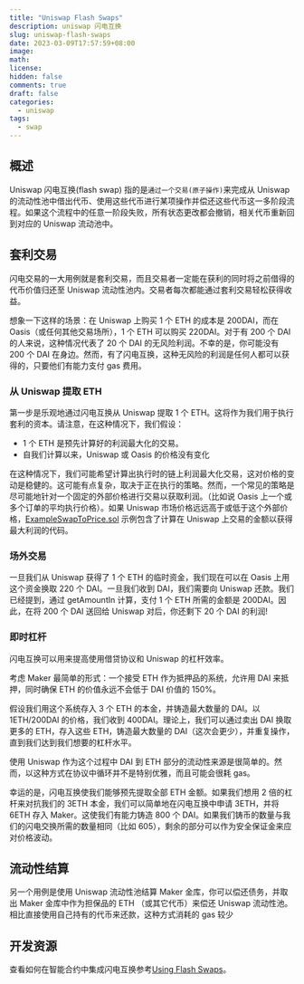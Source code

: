 ```yaml
---
title: "Uniswap Flash Swaps"
description: uniswap 闪电互换
slug: uniswap-flash-swaps
date: 2023-03-09T17:57:59+08:00
image:
math:
license:
hidden: false
comments: true
draft: false
categories:
  - uniswap
tags:
  - swap
---
```


## 概述

Uniswap 闪电互换(flash swap) 指的是`通过一个交易(原子操作)`来完成从 Uniswap 的流动性池中借出代币、使用这些代币进行某项操作并偿还这些代币这一多阶段流程。如果这个流程中的任意一阶段失败，所有状态更改都会撤销，相关代币重新回到对应的 Uniswap 流动池中。

## 套利交易

闪电交易的一大用例就是套利交易，而且交易者一定能在获利的同时将之前借得的代币价值归还至 Uniswap 流动性池内。交易者每次都能通过套利交易轻松获得收益。

想象一下这样的场景：在 Uniswap 上购买 1 个 ETH 的成本是 200DAI，而在 Oasis（或任何其他交易场所），1 个 ETH 可以购买 220DAI。对于有 200 个 DAI 的人来说，这种情况代表了 20 个 DAI 的无风险利润。不幸的是，你可能没有 200 个 DAI 在身边。然而，有了闪电互换，这种无风险的利润是任何人都可以获得的，只要他们有能力支付 gas 费用。

### 从 Uniswap 提取 ETH

第一步是乐观地通过闪电互换从 Uniswap 提取 1 个 ETH。这将作为我们用于执行套利的资本。请注意，在这种情况下，我们假设：

- 1 个 ETH 是预先计算好的利润最大化的交易。
- 自我们计算以来，Uniswap 或 Oasis 的价格没有变化

在这种情况下，我们可能希望计算出执行时的链上利润最大化交易，这对价格的变动是稳健的。这可能有点复杂，取决于正在执行的策略。然而，一个常见的策略是尽可能地针对一个固定的外部价格进行交易以获取利润。（比如说 Oasis 上一个或多个订单的平均执行价格）。如果 Uniswap 市场价格远远高于或低于这个外部价格，[ExampleSwapToPrice.sol](https://github.com/Uniswap/uniswap-v2-periphery/blob/master/contracts/examples/ExampleSwapToPrice.sol) 示例包含了计算在 Uniswap 上交易的金额以获得最大利润的代码。

### 场外交易

一旦我们从 Uniswap 获得了 1 个 ETH 的临时资金，我们现在可以在 Oasis 上用这个资金换取 220 个 DAI。一旦我们收到 DAI，我们需要向 Uniswap 还款。我们已经提到，通过 getAmountIn 计算，支付 1 个 ETH 所需的金额是 200DAI。因此，在将 200 个 DAI 送回给 Uniswap 对后，你还剩下 20 个 DAI 的利润!

### 即时杠杆

闪电互换可以用来提高使用借贷协议和 Uniswap 的杠杆效率。

考虑 Maker 最简单的形式：一个接受 ETH 作为抵押品的系统，允许用 DAI 来抵押，同时确保 ETH 的价值永远不会低于 DAI 价值的 150%。

假设我们用这个系统存入 3 个 ETH 的本金，并铸造最大数量的 DAI。以 1ETH/200DAI 的价格，我们收到 400DAI。理论上，我们可以通过卖出 DAI 换取更多的 ETH，存入这些 ETH，铸造最大数量的 DAI（这次会更少），并重复操作，直到我们达到我们想要的杠杆水平。

使用 Uniswap 作为这个过程中 DAI 到 ETH 部分的流动性来源是很简单的。然而，以这种方式在协议中循环并不是特别优雅，而且可能会很耗 gas。

幸运的是，闪电互换使我们能够预先提取全部 ETH 金额。如果我们想用 2 倍的杠杆来对抗我们的 3ETH 本金，我们可以简单地在闪电互换中申请 3ETH，并将 6ETH 存入 Maker。这使我们有能力铸造 800 个 DAI。如果我们铸币的数量与我们的闪电交换所需的数量相同（比如 605），剩余的部分可以作为安全保证金来应对价格波动。

## 流动性结算

另一个用例是使用 Uniswap 流动性池结算 Maker 金库，你可以偿还债务，并取出 Maker 金库中作为担保品的 ETH （或其它代币）来偿还 Uniswap 流动性池。相比直接使用自己持有的代币来还款，这种方式消耗的 gas 较少

## 开发资源

查看如何在智能合约中集成闪电互换参考[Using Flash Swaps](https://docs.uniswap.org/contracts/v2/guides/smart-contract-integration/using-flash-swaps)。
